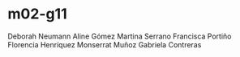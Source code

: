 # m02-g11

Deborah Neumann
Aline Gómez
Martina Serrano 
Francisca Portiño
Florencia Henríquez
Monserrat Muñoz
Gabriela Contreras